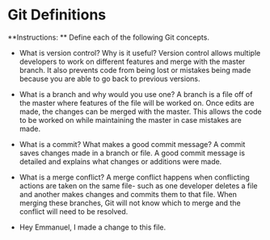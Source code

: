 # Git Definitions

**Instructions: ** Define each of the following Git concepts.

* What is version control?  Why is it useful?
Version control allows multiple developers to work on different features and merge with the master branch. It also prevents code from being lost or mistakes being made because you are able to go back to previous versions. 
* What is a branch and why would you use one?
A branch is a file off of the master where features of the file will be worked on. Once edits are made, the changes can be merged with the master. This allows the code to be worked on while maintaining the master in case mistakes are made.
* What is a commit? What makes a good commit message?
A commit saves changes made in a branch or file. A good commit message is detailed and explains what changes or additions were made.
* What is a merge conflict?
A merge conflict happens when conflicting actions are taken on the same file- such as one developer deletes a file and another makes changes and commits them to that file. When merging these branches, Git will not know which to merge and the conflict will need to be resolved. 

* Hey Emmanuel, I made a change to this file.